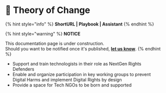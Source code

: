 # 🚧 Theory of Change

{% hint style="info" %}
**ShortURL | Playbook | Assistant**
{% endhint %}





{% hint style="warning" %}
**NOTICE**

This documentation page is under construction.\
Should you want to be notified once it's published, [**let us know**](https://tiof.click/TIOFTarianUpdatesService).
{% endhint %}





* Support and train technologists in their role as NextGen Rights Defenders
* Enable and organize participation in key working groups to prevent Digital Harms and implement Digital Rights by design
* Provide a space for Tech NGOs to be born and supported



